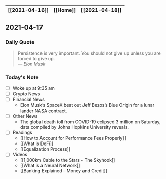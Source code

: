 | [[2021-04-16]] | [[Home]] | [[2021-04-18]] |
| :------------: | :------: | :------------: |

## 2021-04-17 

### Daily Quote
> Persistence is very important. You should not give up unless you are forced to give up.  
> &mdash; <cite>Elon Musk</cite>

### Today's Note
- [ ] Woke up at 9:35 am
- [ ] Crypto News
- [ ] Financial News
	- Elon Musk’s SpaceX beat out Jeff Bezos’s Blue Origin for a lunar lander NASA contract.
- [ ] Other News
	- The global death toll from COVID-19 eclipsed 3 million on Saturday, data compiled by Johns Hopkins University reveals.
- [ ] Readings
	- [[How to Account for Performance Fees Properly]]
	- [[What is DeFi]]
	- [[Equalization Process]]
- [ ] Videos
	- [[1,000km Cable to the Stars - The Skyhook]]
	- [[What is a Neural Network]]
	- [[Banking Explained – Money and Credit]]